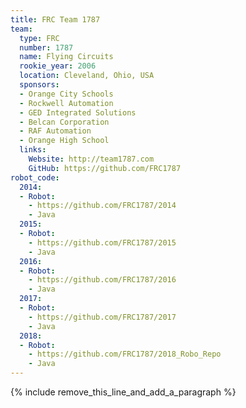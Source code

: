 ```yaml
---
title: FRC Team 1787
team:
  type: FRC
  number: 1787
  name: Flying Circuits
  rookie_year: 2006
  location: Cleveland, Ohio, USA
  sponsors:
  - Orange City Schools
  - Rockwell Automation
  - GED Integrated Solutions
  - Belcan Corporation
  - RAF Automation
  - Orange High School
  links:
    Website: http://team1787.com
    GitHub: https://github.com/FRC1787
robot_code:
  2014:
  - Robot:
    - https://github.com/FRC1787/2014
    - Java
  2015:
  - Robot:
    - https://github.com/FRC1787/2015
    - Java
  2016:
  - Robot:
    - https://github.com/FRC1787/2016
    - Java
  2017:
  - Robot:
    - https://github.com/FRC1787/2017
    - Java
  2018:
  - Robot:
    - https://github.com/FRC1787/2018_Robo_Repo
    - Java
---
```


{% include remove_this_line_and_add_a_paragraph %}